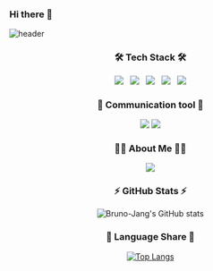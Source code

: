 ### Hi there 👋

![header](https://capsule-render.vercel.app/api?type=waving&color=auto&height=300&section=header&text=Woogyeong%20Jang&fontSize=90&animation=fadeIn&fontAlignY=38&desc=✨Backend%20Developer✨&descAlignY=55&descAlign=65)
<h3 align="center">
    🛠 Tech Stack 🛠
</h3>

<div align="center">
  <img src="https://img.shields.io/badge/Python-ffde57?style=flat&logo=Python&logoColor=4584b6"/></a> &nbsp
  <img src="https://img.shields.io/badge/Django-white?style=flat&logo=Django&logoColor=092E20"/></a> &nbsp
  <img src="https://img.shields.io/badge/JavaScript-F7DF1E?style=flat-square&logo=JavaScript&logoColor=white"/></a> &nbsp
  <img src="https://img.shields.io/badge/NestJS-E0234E?style=flat&logo=NestJS&logoColor=white"/></a> &nbsp
  <img src="https://img.shields.io/badge/MySQL-4479A1?style=flat&logo=MySQL&logoColor=white"/>
</div>

<h3 align="center">
   💬 Communication tool 💬
</h3>
<div align="center">
  <img src="https://img.shields.io/badge/Trello-0052CC?style=flat&logo=Trello&logoColor=4584b6"/>
  <img src="https://img.shields.io/badge/Slack-4A154B?style=flat&logo=Slack&logoColor=092E20"/>
  
</div>

<h3 align="center">
 🙇🏻 About Me 🙇🏻
</h3>
<div align="center">
  <a href="https://bruno-jang.tistory.com"><img src="https://img.shields.io/badge/Tistory-FF5722?style=flat&logo=Vimeo&logoColor=white&link=https://bruno-jang.tistory.com"/></a>

</div>

<h3 align="center">
 ⚡ GitHub Stats ⚡
</h3>

<div align="center">
  
![Bruno-Jang's GitHub stats](https://github-readme-stats.vercel.app/api?username=Bruno-Jang&show_icons=true&theme=great-gatsby)

<h3 align="center">
  🌱 Language Share 🌱
</h3>
 
  
[![Top Langs](https://github-readme-stats.vercel.app/api/top-langs/?username=Bruno-Jang&layout=compact&theme=github_dark&langs_count=5)](https://github.com/anuraghazra/github-readme-stats)



<!--
**Bruno-Jang/Bruno-Jang** is a ✨ _special_ ✨ repository because its `README.md` (this file) appears on your GitHub profile.

Here are some ideas to get you started:

- 🔭 I’m currently working on ...
- 🌱 I’m currently learning ...
- 👯 I’m looking to collaborate on ...
- 🤔 I’m looking for help with ...
- 💬 Ask me about ...
- 📫 How to reach me: ...
- 😄 Pronouns: ...
- ⚡ Fun fact: ...
-->

